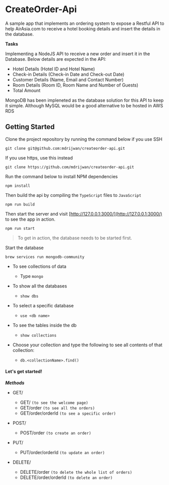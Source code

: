 # CreateOrder-Api
A sample app that implements an ordering system to expose a Restful API to help AirAsia.com to receive a hotel booking details and insert the details in the database.

**Tasks**

Implementing a NodeJS API to receive a new order and insert it in the Database. Below details are expected in the API:

+ Hotel Details (Hotel ID and Hotel Name)
+ Check-in Details (Check-in Date and Check-out Date)
+ Customer Details (Name, Email and Contact Number)
+ Room Details (Room ID, Room Name and Number of Guests)
+ Total Amount

MongoDB has been impleneted as the database solution for this API to keep it simple. Although MySQL would be a good alternative to be hosted in AWS RDS

## Getting Started

Clone the project repository by running the command below if you use SSH

```
git clone git@github.com:mdrijwan/createorder-api.git
```

If you use https, use this instead

```
git clone https://github.com/mdrijwan/createorder-api.git
```

Run the command below to install NPM dependencies

```
npm install
```

Then build the api by compiling the `TypeScript` files to `JavaScript`

```
npm run build
```

Then start the server and visit [http://127.0.0.1:3000/](http://127.0.0.1:3000/) to see the app in action.

```
npm run start
```


>To get in action, the database needs to be started first.

Start the database

```
brew services run mongodb-community
```

- To see collections of data
  + Type `mongo`

- To show all the databases
  + `show dbs`

- To select a specific database
  + `use <db name>`

- To see the tables inside the db
  + `show collections`

- Choose your collection and type the following to see all contents of that collection:
  + `db.<collectionName>.find()`

#### Let's get started!

***Methods***
- GET/
  + GET/ `(to see the welcome page)`
  + GET/order `(to see all the orders)`
  + GET/order/orderId `(to see a specific order)`
 
- POST/
  + POST/order `(to create an order)`
   
- PUT/
  + PUT/order/orderId `(to update an order)`
  
- DELETE/
  + DELETE/order `(to delete the whole list of orders)`
  + DELETE/order/orderId `(to delete an order)`
